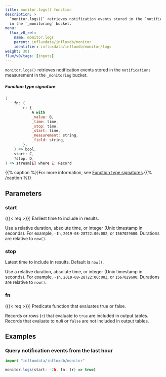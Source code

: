 ```yaml
---
title: monitor.logs() function
description: >
  `monitor.logs()` retrieves notification events stored in the `notifications` measurement
  in the `_monitoring` bucket.
menu:
  flux_v0_ref:
    name: monitor.logs
    parent: influxdata/influxdb/monitor
    identifier: influxdata/influxdb/monitor/logs
weight: 301
flux/v0/tags: [inputs]
---
```


<!------------------------------------------------------------------------------

IMPORTANT: This page was generated from comments in the Flux source code. Any
edits made directly to this page will be overwritten the next time the
documentation is generated. 

To make updates to this documentation, update the function comments above the
function definition in the Flux source code:

https://github.com/influxdata/flux/blob/master/stdlib/influxdata/influxdb/monitor/monitor.flux#L67-L72

Contributing to Flux: https://github.com/influxdata/flux#contributing
Fluxdoc syntax: https://github.com/influxdata/flux/blob/master/docs/fluxdoc.md

------------------------------------------------------------------------------->

`monitor.logs()` retrieves notification events stored in the `notifications` measurement
in the `_monitoring` bucket.



##### Function type signature

```js
(
    fn: (
        r: {
            A with
            _value: B,
            _time: time,
            _stop: time,
            _start: time,
            _measurement: string,
            _field: string,
        },
    ) => bool,
    start: C,
    ?stop: D,
) => stream[E] where E: Record
```

{{% caption %}}For more information, see [Function type signatures](/flux/v0/function-type-signatures/).{{% /caption %}}

## Parameters

### start
({{< req >}})
Earliest time to include in results.

Use a relative duration, absolute time, or integer (Unix timestamp in seconds).
For example, `-1h`, `2019-08-28T22:00:00Z`, or `1567029600`.
Durations are relative to `now()`.

### stop

Latest time to include in results. Default is `now()`.

Use a relative duration, absolute time, or integer (Unix timestamp in seconds).
For example, `-1h`, `2019-08-28T22:00:00Z`, or `1567029600`.
Durations are relative to `now()`.

### fn
({{< req >}})
Predicate function that evaluates true or false.

Records or rows (`r`) that evaluate to `true` are included in output tables.
Records that evaluate to _null_ or `false` are not included in output tables.


## Examples

### Query notification events from the last hour

```js
import "influxdata/influxdb/monitor"

monitor.logs(start: -2h, fn: (r) => true)

```

